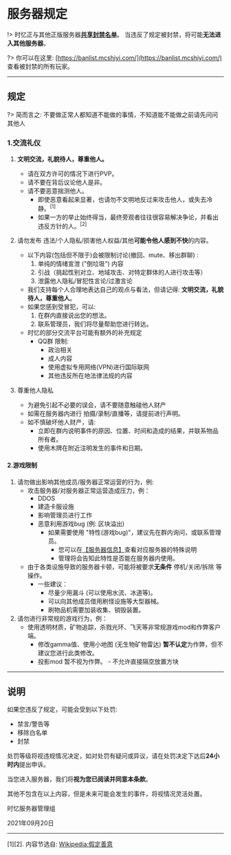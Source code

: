 # 服务器规定

!> 时忆正与其他正版服务器[**共享封禁名单**](/zh-CN/dev/api.md)。
当违反了规定被封禁，将可能**无法进入其他服务器**。

?> 你可以在这里: [https://banlist.mcshiyi.com/](https://banlist.mcshiyi.com/) 查看被封禁的所有玩家。

------
## 规定

?> 简而言之: 不要做正常人都知道不能做的事情，不知道能不能做之前请先问问其他人

### 1.交流礼仪

1. **文明交流，礼貌待人，尊重他人。**
    - 请在双方许可的情况下进行PVP。
    - 请不要在背后议论他人是非。
    - 请不要恶意揣测他人。
        - 即使恶意看起来显著，也请勿不文明地反过来攻击他人，或失去冷静。<sup>[1]</sup>
        - 如果一方的举止始终得当，最终旁观者往往很容易解决争论，并看出违反方针的人。<sup>[2]</sup> 

2. 请勿发布 违法/个人隐私/损害他人权益/其他**可能令他人感到不快**的内容。
    - 以下内容(包括但不限于)会被限制讨论(撤回、mute、移出群聊) :  
        1. 单纯的情绪宣泄  ("倒垃圾") 内容 
        2. 引战（挑起性别对立、地域攻击、对特定群体的人进行攻击等）
        3. 泄露他人隐私/冒犯性言论/过激言论
    - 我们支持每个人合理地表达自己的观点与看法，但请记得: **文明交流，礼貌待人，尊重他人**。
    - 如果您感到受冒犯，可以:
        1. 在群内直接说出您的想法。
        2. 联系管理员，我们将尽量帮助您进行转达。
    - 时忆的部分交流平台可能有额外的补充规定
        - QQ群 限制:
            - 政治相关
            - 成人内容
            - 使用虚拟专用网络(VPN)进行国际联网
            - 其他违反所在地法律法规的内容

        
3. 尊重他人隐私
    - 为避免引起不必要的误会，请不要随意触碰他人财产
    - 如需在服务器内进行 拍摄/录制/直播等，请提前进行声明。
    - 如不慎破坏他人财产，请:
        - 立即在群内说明事件的原因、位置、时间和造成的结果，并联系物品所有者。
        - 使用木牌在附近注明发生的事件和日期。

#### 2.游戏限制

1. 请勿做出影响其他成员/服务器正常运营的行为，例:
    - 攻击服务器/对服务器正常运营造成压力，例：
      - DDOS
      - 建造卡服设施
      - 影响管理员进行工作
      - 恶意利用游戏bug (例: 区块溢出)
        - 如果需要使用 "特性(游戏bug)"，建议先在群内询问，或联系管理员。
            - 您可以在[【服务器信息】](/zh-CN/guide/serverInfo.md)查看对应服务器的特殊说明
            - 管理将会告知此特性是否能在服务器内使用。
    - 由于各类设施导致的服务器卡顿，可能将被要求**无条件** 停机/关闭/拆除 等操作。
        - 一些建议：
            - 尽量少用漏斗 (可以使用水流、冰道等)。
            - 可以向其他成员借用刷怪设施等大型器械。
            - 刷物品机需要加装收集、销毁装置。
2. 请勿进行非常规的游戏行为，例：
    - 使用透明材质，矿物追踪，杀戮光环、飞天等非常规游戏mod和作弊客户端。
      - 修改gamma值、使用小地图 (无生物矿物雷达) **暂不认定**为作弊，但不建议您进行此类修改。
      - 投影mod 暂不视为作弊。
            - 不允许直接隔空放置方块

-------

## 说明

如果您违反了规定，可能会受到以下处罚: 

- 禁言/警告等
- 移除白名单
- 封禁

处罚等级将视违规情况决定，如对处罚有疑问或异议，请在处罚决定下达后**24小时内**提出申诉。

当您进入服务器，我们将**视为您已阅读并同意本条款**。

其他不包含在以上内容，但是未来可能会发生的事件，将视情况灵活处置。

时忆服务器管理组  

2021年09月20日  

-----
[1][2]. 内容节选自: [Wikipedia:假定善意](https://zh.wikipedia.org/wiki/Wikipedia:%E5%81%87%E5%AE%9A%E5%96%84%E6%84%8F)
